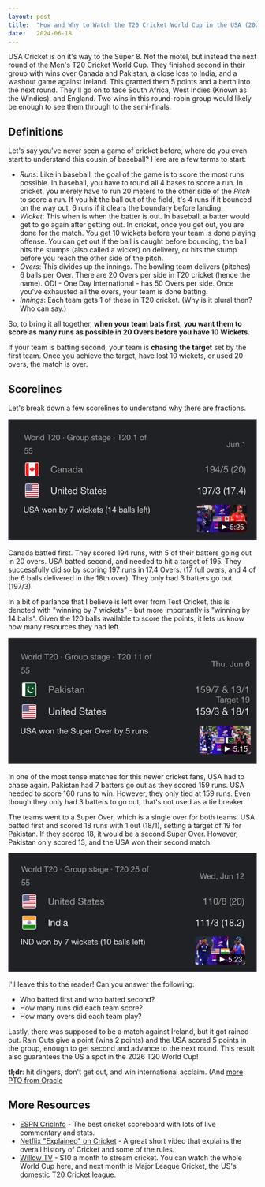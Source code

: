 ```yaml
---
layout:	post
title:	"How and Why to Watch the T20 Cricket World Cup in the USA (2024)"
date:	2024-06-18
---
```


USA Cricket is on it's way to the Super 8. Not the motel, but instead the next round of the Men's T20 Cricket World Cup. They finished second in their group with wins over Canada and Pakistan, a close loss to India, and a washout game against Ireland. This granted them 5 points and a berth into the next round. They'll go on to face South Africa, West Indies (Known as the Windies), and England. Two wins in this round-robin group would likely be enough to see them through to the semi-finals.

## Definitions

Let's say you've never seen a game of cricket before, where do you even start to understand this cousin of baseball? Here are a few terms to start:

- _Runs_: Like in baseball, the goal of the game is to score the most runs possible. In baseball, you have to round all 4 bases to score a run. In cricket, you merely have to run 20 meters to the other side of the _Pitch_ to score a run. If you hit the ball out of the field, it's 4 runs if it bounced on the way out, 6 runs if it clears the boundary before landing.
- _Wicket_: This when is when the batter is out. In baseball, a batter would get to go again after getting out. In cricket, once you get out, you are done for the match. You get 10 wickets before your team is done playing offense. You can get out if the ball is caught before bouncing, the ball hits the stumps (also called a wicket) on delivery, or hits the stump before you reach the other side of the pitch.
- _Overs_: This divides up the innings. The bowling team delivers (pitches) 6 balls per Over. There are 20 Overs per side in T20 cricket (hence the name). ODI - One Day International - has 50 Overs per side. Once you've exhausted all the overs, your team is done batting.
- _Innings_: Each team gets 1 of these in T20 cricket. (Why is it plural then? Who can say.)

So, to bring it all together, __when your team bats first, you want them to score as many runs as possible in 20 Overs before you have 10 Wickets.__ 

If your team is batting second, your team is __chasing the target__ set by the first team. Once you achieve the target, have lost 10 wickets, or used 20 overs, the match is over.

## Scorelines

Let's break down a few scorelines to understand why there are fractions.

![Canada Vs USA - T20 World Cup](/assets/img/canada-vs-usa.jpeg)

Canada batted first. They scored 194 runs, with 5 of their batters going out in 20 overs. USA batted second, and needed to hit a target of 195. They successfully did so by scoring 197 runs in 17.4 Overs. (17 full overs, and 4 of the 6 balls delivered in the 18th over). They only had 3 batters go out. (197/3) 


In a bit of parlance that I believe is left over from Test Cricket, this is denoted with "winning by 7 wickets" - but more importantly is "winning by 14 balls". Given the 120 balls available to score the points, it lets us know how many resources they had left. 

![Pakistan Vs USA - T20 World Cup](/assets/img/pakistan-vs-usa.jpeg)

In one of the most tense matches for this newer cricket fans, USA had to chase again. Pakistan had 7 batters go out as they scored 159 runs. USA needed to score 160 runs to win. However, they only tied at 159 runs. Even though they only had 3 batters to go out, that's not used as a tie breaker. 

The teams went to a Super Over, which is a single over for both teams. USA batted first and scored 18 runs with 1 out (18/1), setting a target of 19 for Pakistan. If they scored 18, it would be a second Super Over. However, Pakistan only scored 13, and the USA won their second match. 

![India vs USA - T20 World Cup](/assets/img/india-vs-usa.jpeg)

I'll leave this to the reader! Can you answer the following:

- Who batted first and who batted second?
- How many runs did each team score?
- How many overs did each team play?

Lastly, there was supposed to be a match against Ireland, but it got rained out. Rain Outs give a point (wins 2 points) and the USA scored 5 points in the group, enough to get second and advance to the next round. This result also guarantees the US a spot in the 2026 T20 World Cup!

__tl;dr__: hit dingers, don't get out, and win international acclaim. (And [more PTO from Oracle](https://www.nbcnews.com/news/asian-america/saurabh-netravalkar-leads-team-usa-t20-world-cup-oracle-career-rcna157248)

## More Resources

- [ESPN CricInfo](https://www.espncricinfo.com/) - The best cricket scoreboard with lots of live commentary and stats.
- [Netflix "Explained" on Cricket](https://www.youtube.com/watch?v=NZGLHdcw2RM) - A great short video that explains the overall history of Cricket and some of the rules.
- [Willow TV](https://www.willow.tv/) - $10 a month to stream cricket. You can watch the whole World Cup here, and next month is Major League Cricket, the US's domestic T20 Cricket league.
